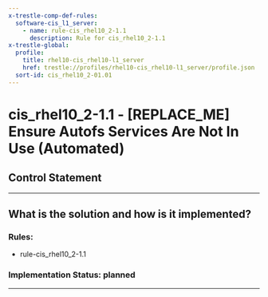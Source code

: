 ```yaml
---
x-trestle-comp-def-rules:
  software-cis_l1_server:
    - name: rule-cis_rhel10_2-1.1
      description: Rule for cis_rhel10_2-1.1
x-trestle-global:
  profile:
    title: rhel10-cis_rhel10-l1_server
    href: trestle://profiles/rhel10-cis_rhel10-l1_server/profile.json
  sort-id: cis_rhel10_2-01.01
---
```


# cis_rhel10_2-1.1 - \[REPLACE_ME\] Ensure Autofs Services Are Not In Use (Automated)

## Control Statement

______________________________________________________________________

## What is the solution and how is it implemented?

<!-- For implementation status enter one of: implemented, partial, planned, alternative, not-applicable -->

<!-- Note that the list of rules under ### Rules: is read-only and changes will not be captured after assembly to JSON -->

<!-- Add control implementation description here for control: cis_rhel10_2-1.1 -->

### Rules:

  - rule-cis_rhel10_2-1.1

### Implementation Status: planned

______________________________________________________________________
